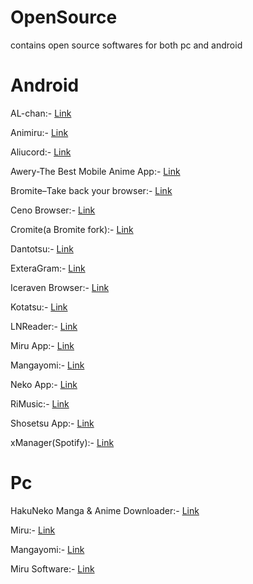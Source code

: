 # OpenSource
contains open source softwares for both pc and android

# Android

AL-chan:- [Link](https://github.com/zend10/AL-chan) 

Animiru:- [Link](https://github.com/quickdesh/Animiru)

Aliucord:- [Link](https://github.com/Aliucord/Aliucord)

Awery-The Best Mobile Anime App:- [Link](https://github.com/MrBoomDeveloper/Awery)

Bromite–Take back your browser:- [Link](https://github.com/bromite/bromite)

Ceno Browser:- [Link](https://censorship.no/en/index.html)

Cromite(a Bromite fork):- [Link](https://github.com/uazo/cromite)

Dantotsu:- [Link](https://github.com/rebelonion/Dantotsu)

ExteraGram:- [Link](https://github.com/exteraSquad/exteraGram)

Iceraven Browser:- [Link](https://github.com/fork-maintainers/iceraven-browser)

Kotatsu:- [Link](https://github.com/KotatsuApp/Kotatsu)

LNReader:- [Link](https://github.com/LNReader/lnreader)

Miru App:- [Link](https://github.com/miru-project/miru-app)

Mangayomi:- [Link](https://github.com/kodjodevf/mangayomi)

Neko App:- [Link](https://github.com/nekomangaorg/Neko)

RiMusic:- [Link](https://github.com/fast4x/RiMusic)

Shosetsu App:- [Link](https://gitlab.com/shosetsuorg/shosetsu)

xManager(Spotify):- [Link](https://github.com/Team-xManager/xManager)

# Pc

HakuNeko Manga & Anime Downloader:- [Link](https://hakuneko.download/)

Miru:- [Link](https://github.com/ThaUnknown/miru)

Mangayomi:- [Link](https://github.com/kodjodevf/mangayomi)

Miru Software:- [Link](https://github.com/miru-project/miru-app)
